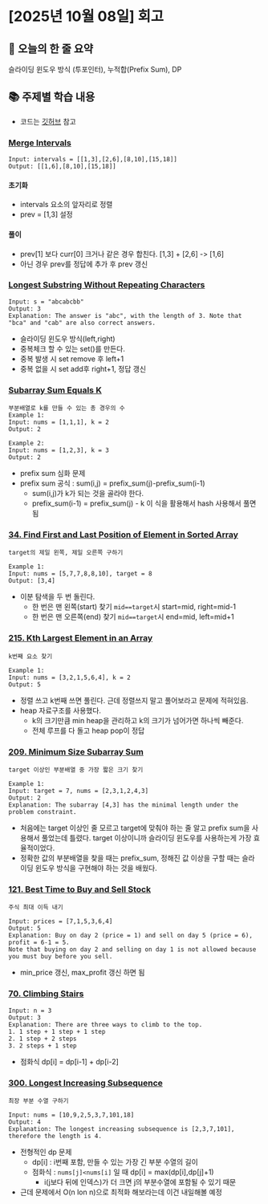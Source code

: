 # [2025년 10월 08일] 회고 
## 📝 오늘의 한 줄 요약
슬라이딩 윈도우 방식 (투포인터), 누적합(Prefix Sum), DP

## 📚 주제별 학습 내용 
- 코드는 [깃허브](https://github.com/JINS-DE/LeetCode) 참고 
### [Merge Intervals](https://leetcode.com/problems/merge-intervals/description/)
```
Input: intervals = [[1,3],[2,6],[8,10],[15,18]]
Output: [[1,6],[8,10],[15,18]]
```
#### 초기화
- intervals 요소의 앞자리로 정렬
- prev = [1,3] 설정

#### 풀이
- prev[1] 보다 curr[0] 크거나 같은 경우 합친다. [1,3] + [2,6] -> [1,6]
- 아닌 경우 prev를 정답에 추가 후 prev 갱신

### [Longest Substring Without Repeating Characters](https://leetcode.com/problems/longest-substring-without-repeating-characters/description/)
```
Input: s = "abcabcbb"
Output: 3
Explanation: The answer is "abc", with the length of 3. Note that "bca" and "cab" are also correct answers.
```
- 슬라이딩 윈도우 방식(left,right)
- 중복체크 할 수 있는 set()를 만든다. 
- 중복 발생 시 set remove 후 left+1
- 중복 없을 시 set add후 right+1, 정답 갱신


### [Subarray Sum Equals K](https://leetcode.com/problems/subarray-sum-equals-k/description/)
```
부분배열로 k를 만들 수 있는 총 경우의 수 
Example 1:
Input: nums = [1,1,1], k = 2
Output: 2

Example 2:
Input: nums = [1,2,3], k = 3
Output: 2
```
- prefix sum 심화 문제 
- prefix sum 공식 : sum(i,j) = prefix_sum(j)-prefix_sum(i-1)
    - sum(i,j)가 k가 되는 것을 골라야 한다. 
    - prefix_sum(i-1) = prefix_sum(j) - k 이 식을 활용해서 hash 사용해서 풀면됨

### [34. Find First and Last Position of Element in Sorted Array](https://leetcode.com/problems/find-first-and-last-position-of-element-in-sorted-array/description/)
```
target의 제일 왼쪽, 제일 오른쪽 구하기

Example 1:
Input: nums = [5,7,7,8,8,10], target = 8
Output: [3,4]
```
- 이분 탐색을 두 번 돌린다.
    - 한 번은 맨 왼쪽(start) 찾기 `mid==target`시 start=mid, right=mid-1
    - 한 번은 맨 오른쪽(end) 찾기 `mid==target`시 end=mid, left=mid+1

### [215. Kth Largest Element in an Array](https://leetcode.com/problems/kth-largest-element-in-an-array/description/)
```
k번째 요소 찾기

Example 1:
Input: nums = [3,2,1,5,6,4], k = 2
Output: 5
```
- 정렬 쓰고 k번째 쓰면 풀린다. 근데 정렬쓰지 말고 풀어보라고 문제에 적혀있음.
- heap 자료구조를 사용했다.
    - k의 크기만큼 min heap을 관리하고 k의 크기가 넘어가면 하나씩 빼준다. 
    - 전체 루프를 다 돌고 heap pop이 정답 

### [209. Minimum Size Subarray Sum](https://leetcode.com/problems/minimum-size-subarray-sum/description/)
```
target 이상인 부분배열 중 가장 짧은 크기 찾기

Example 1:
Input: target = 7, nums = [2,3,1,2,4,3]
Output: 2
Explanation: The subarray [4,3] has the minimal length under the problem constraint.
```
- 처음에는 target 이상인 줄 모르고 target에 맞춰야 하는 줄 알고 prefix sum을 사용해서 풀었는데 틀렸다. target 이상이니까 슬라이딩 윈도우를 사용하는게 가장 효율적이었다. 
- 정확한 값의 부분배열을 찾을 때는 prefix_sum, 정해진 값 이상을 구할 때는 슬라이딩 윈도우 방식을 구현해야 하는 것을 배웠다. 

### [121. Best Time to Buy and Sell Stock](https://leetcode.com/problems/best-time-to-buy-and-sell-stock/description/)
```
주식 최대 이득 내기

Input: prices = [7,1,5,3,6,4]
Output: 5
Explanation: Buy on day 2 (price = 1) and sell on day 5 (price = 6), profit = 6-1 = 5.
Note that buying on day 2 and selling on day 1 is not allowed because you must buy before you sell.
```
- min_price 갱신, max_profit 갱신 하면 됨

### [70. Climbing Stairs](https://leetcode.com/problems/climbing-stairs/description/)
```
Input: n = 3
Output: 3
Explanation: There are three ways to climb to the top.
1. 1 step + 1 step + 1 step
2. 1 step + 2 steps
3. 2 steps + 1 step
```
- 점화식 dp[i] = dp[i-1] + dp[i-2]

### [300. Longest Increasing Subsequence](https://leetcode.com/problems/longest-increasing-subsequence/description/)
```
최장 부분 수열 구하기

Input: nums = [10,9,2,5,3,7,101,18]
Output: 4
Explanation: The longest increasing subsequence is [2,3,7,101], therefore the length is 4.
```
- 전형적인 dp 문제 
    - dp[i] : i번째 포함, 만들 수 있는 가장 긴 부분 수열의 길이
    - 점화식 : `nums[j]<nums[i]` 일 때 dp[i] = max(dp[i],dp[j]+1)
        - i(j보다 뒤에 인덱스)가 더 크면 j의 부분수열에 포함될 수 있기 때문
- 근데 문제에서 O(n lon n)으로 최적화 해보라는데 이건 내일해볼 예정

